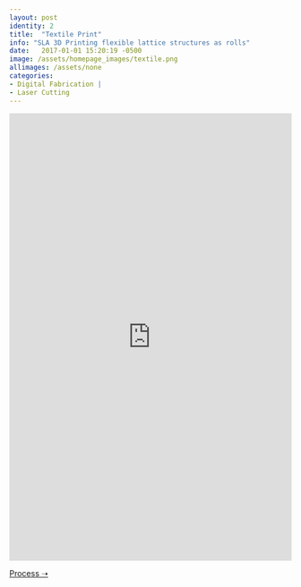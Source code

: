 ```yaml
---
layout: post
identity: 2
title:  "Textile Print"
info: "SLA 3D Printing flexible lattice structures as rolls"
date:   2017-01-01 15:20:19 -0500
image: /assets/homepage_images/textile.png
allimages: /assets/none
categories:
- Digital Fabrication |
- Laser Cutting
---
```


<iframe src="https://player.vimeo.com/video/206639152?autoplay=1&loop=1&autopause=0" width="100%" height="800px;" frameborder="0" webkitallowfullscreen mozallowfullscreen allowfullscreen></iframe>

<a href="http://www.instructables.com/id/SLA-Textile-3D-Print/" target="_blank" class="bigbutton">Process ➝</a>
